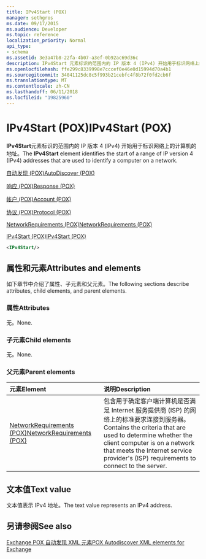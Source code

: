 ```yaml
---
title: IPv4Start (POX)
manager: sethgros
ms.date: 09/17/2015
ms.audience: Developer
ms.topic: reference
localization_priority: Normal
api_type:
- schema
ms.assetid: 3e3a47b8-22fa-4b07-a3ef-0b92ac69d36c
description: IPv4Start 元素标识的范围内的 IP 版本 4 (IPv4) 开始用于标识网络上的计算机的地址。
ms.openlocfilehash: ffe299c8339998e7cccef0e46e0d15994d70a4b1
ms.sourcegitcommit: 34041125dc8c5f993b21cebfc4f8b72f0fd2cb6f
ms.translationtype: MT
ms.contentlocale: zh-CN
ms.lasthandoff: 06/11/2018
ms.locfileid: "19825960"
---
```

# <a name="ipv4start-pox"></a><span data-ttu-id="fdffa-103">IPv4Start (POX)</span><span class="sxs-lookup"><span data-stu-id="fdffa-103">IPv4Start (POX)</span></span>

<span data-ttu-id="fdffa-104">**IPv4Start**元素标识的范围内的 IP 版本 4 (IPv4) 开始用于标识网络上的计算机的地址。</span><span class="sxs-lookup"><span data-stu-id="fdffa-104">The **IPv4Start** element identifies the start of a range of IP version 4 (IPv4) addresses that are used to identify a computer on a network.</span></span> 
  
[<span data-ttu-id="fdffa-105">自动发现 (POX)</span><span class="sxs-lookup"><span data-stu-id="fdffa-105">AutoDiscover (POX)</span></span>](autodiscover-pox.md)
  
[<span data-ttu-id="fdffa-106">响应 (POX)</span><span class="sxs-lookup"><span data-stu-id="fdffa-106">Response (POX)</span></span>](response-pox.md)
  
[<span data-ttu-id="fdffa-107">帐户 (POX)</span><span class="sxs-lookup"><span data-stu-id="fdffa-107">Account (POX)</span></span>](account-pox.md)
  
[<span data-ttu-id="fdffa-108">协议 (POX)</span><span class="sxs-lookup"><span data-stu-id="fdffa-108">Protocol (POX)</span></span>](protocol-pox.md)
  
[<span data-ttu-id="fdffa-109">NetworkRequirements (POX)</span><span class="sxs-lookup"><span data-stu-id="fdffa-109">NetworkRequirements (POX)</span></span>](networkrequirements-pox.md)
  
[<span data-ttu-id="fdffa-110">IPv4Start (POX)</span><span class="sxs-lookup"><span data-stu-id="fdffa-110">IPv4Start (POX)</span></span>](ipv4start-pox.md)
  
```xml
<IPv4Start/>
```

## <a name="attributes-and-elements"></a><span data-ttu-id="fdffa-111">属性和元素</span><span class="sxs-lookup"><span data-stu-id="fdffa-111">Attributes and elements</span></span>

<span data-ttu-id="fdffa-112">如下章节中介绍了属性、子元素和父元素。</span><span class="sxs-lookup"><span data-stu-id="fdffa-112">The following sections describe attributes, child elements, and parent elements.</span></span>
  
### <a name="attributes"></a><span data-ttu-id="fdffa-113">属性</span><span class="sxs-lookup"><span data-stu-id="fdffa-113">Attributes</span></span>

<span data-ttu-id="fdffa-114">无。</span><span class="sxs-lookup"><span data-stu-id="fdffa-114">None.</span></span>
  
### <a name="child-elements"></a><span data-ttu-id="fdffa-115">子元素</span><span class="sxs-lookup"><span data-stu-id="fdffa-115">Child elements</span></span>

<span data-ttu-id="fdffa-116">无。</span><span class="sxs-lookup"><span data-stu-id="fdffa-116">None.</span></span>
  
### <a name="parent-elements"></a><span data-ttu-id="fdffa-117">父元素</span><span class="sxs-lookup"><span data-stu-id="fdffa-117">Parent elements</span></span>

|<span data-ttu-id="fdffa-118">**元素**</span><span class="sxs-lookup"><span data-stu-id="fdffa-118">**Element**</span></span>|<span data-ttu-id="fdffa-119">**说明**</span><span class="sxs-lookup"><span data-stu-id="fdffa-119">**Description**</span></span>|
|:-----|:-----|
|[<span data-ttu-id="fdffa-120">NetworkRequirements (POX)</span><span class="sxs-lookup"><span data-stu-id="fdffa-120">NetworkRequirements (POX)</span></span>](networkrequirements-pox.md) <br/> |<span data-ttu-id="fdffa-121">包含用于确定客户端计算机是否满足 Internet 服务提供商 (ISP) 的网络上的标准要求连接到服务器。</span><span class="sxs-lookup"><span data-stu-id="fdffa-121">Contains the criteria that are used to determine whether the client computer is on a network that meets the Internet service provider's (ISP) requirements to connect to the server.</span></span>  <br/> |
   
## <a name="text-value"></a><span data-ttu-id="fdffa-122">文本值</span><span class="sxs-lookup"><span data-stu-id="fdffa-122">Text value</span></span>

<span data-ttu-id="fdffa-123">文本值表示 IPv4 地址。</span><span class="sxs-lookup"><span data-stu-id="fdffa-123">The text value represents an IPv4 address.</span></span>
  
## <a name="see-also"></a><span data-ttu-id="fdffa-124">另请参阅</span><span class="sxs-lookup"><span data-stu-id="fdffa-124">See also</span></span>



[<span data-ttu-id="fdffa-125">Exchange POX 自动发现 XML 元素</span><span class="sxs-lookup"><span data-stu-id="fdffa-125">POX Autodiscover XML elements for Exchange</span></span>](pox-autodiscover-xml-elements-for-exchange.md)


